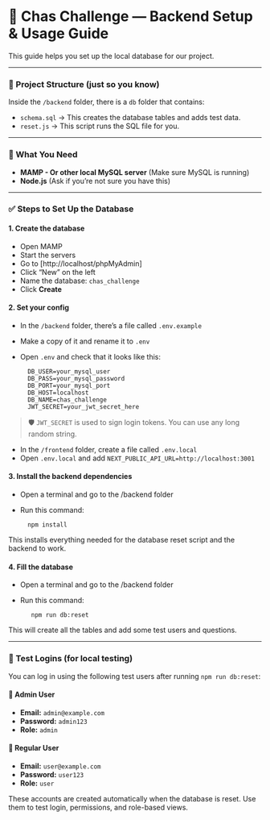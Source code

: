 # 🚀 Chas Challenge — Backend Setup & Usage Guide

This guide helps you set up the local database for our project.

---

### 📁 Project Structure (just so you know)

Inside the `/backend` folder, there is a `db` folder that contains:

- `schema.sql` → This creates the database tables and adds test data.
- `reset.js` → This script runs the SQL file for you.

---

### 🧰 What You Need

- **MAMP - Or other local MySQL server** (Make sure MySQL is running)
- **Node.js** (Ask if you’re not sure you have this)

---

### ✅ Steps to Set Up the Database

#### 1. Create the database

- Open MAMP
- Start the servers
- Go to [http://localhost/phpMyAdmin]
- Click “New” on the left
- Name the database: `chas_challenge`
- Click **Create**

#### 2. Set your config

- In the `/backend` folder, there’s a file called `.env.example`
- Make a copy of it and rename it to `.env`
- Open `.env` and check that it looks like this:

        DB_USER=your_mysql_user
        DB_PASS=your_mysql_password
        DB_PORT=your_mysql_port
        DB_HOST=localhost
        DB_NAME=chas_challenge
        JWT_SECRET=your_jwt_secret_here

> 🛡️ `JWT_SECRET` is used to sign login tokens. You can use any long random string.


- In the `/frontend` folder, create a file called `.env.local`
- Open `.env.local` and add `NEXT_PUBLIC_API_URL=http://localhost:3001`

#### 3. Install the backend dependencies

- Open a terminal and go to the /backend folder

- Run this command:

        npm install

This installs everything needed for the database reset script and the backend to work.

#### 4. Fill the database

- Open a terminal and go to the /backend folder

- Run this command:

         npm run db:reset

This will create all the tables and add some test users and questions.

---

### 🔐 Test Logins (for local testing)

You can log in using the following test users after running `npm run db:reset`:

#### 👤 Admin User

- **Email:** `admin@example.com`
- **Password:** `admin123`
- **Role:** `admin`

#### 👤 Regular User

- **Email:** `user@example.com`
- **Password:** `user123`
- **Role:** `user`

These accounts are created automatically when the database is reset. Use them to test login, permissions, and role-based views.

